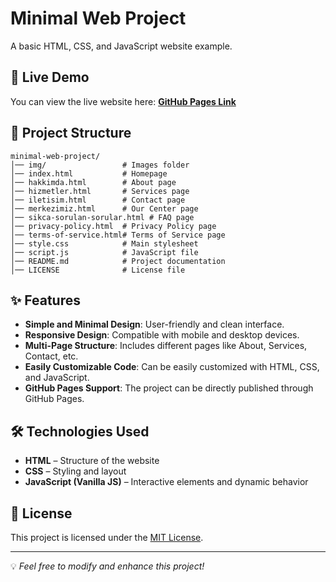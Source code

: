 # Minimal Web Project

A basic HTML, CSS, and JavaScript website example.

## 🚀 Live Demo
You can view the live website here: **[GitHub Pages Link](https://Buraktalhaa.github.io/minimal-web-project/)**

## 📂 Project Structure
```
minimal-web-project/
│── img/                 # Images folder
│── index.html           # Homepage
│── hakkimda.html        # About page
│── hizmetler.html       # Services page
│── iletisim.html        # Contact page
│── merkezimiz.html      # Our Center page
│── sikca-sorulan-sorular.html # FAQ page
│── privacy-policy.html  # Privacy Policy page
│── terms-of-service.html# Terms of Service page
│── style.css            # Main stylesheet
│── script.js            # JavaScript file
│── README.md            # Project documentation
│── LICENSE              # License file
```

## ✨ Features

- **Simple and Minimal Design**: User-friendly and clean interface.
- **Responsive Design**: Compatible with mobile and desktop devices.
- **Multi-Page Structure**: Includes different pages like About, Services, Contact, etc.
- **Easily Customizable Code**: Can be easily customized with HTML, CSS, and JavaScript.
- **GitHub Pages Support**: The project can be directly published through GitHub Pages.


## 🛠️ Technologies Used
- **HTML** – Structure of the website  
- **CSS** – Styling and layout  
- **JavaScript (Vanilla JS)** – Interactive elements and dynamic behavior 

## 📜 License
This project is licensed under the [MIT License](LICENSE).

---

💡 *Feel free to modify and enhance this project!*
